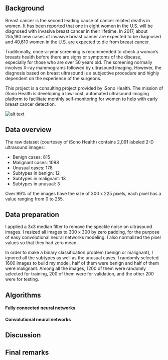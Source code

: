## Background

Breast cancer is the second leading cause of cancer related deaths in women. It has been reported that one in eight women in the U.S. will be diagnosed with invasive breast cancer in their lifetime. In 2017, about 255,180 new cases of invasive breast cancer are expected to be diagnosed and 40,610 women in the U.S. are expected to die from breast cancer.

Traditionally, once-a-year screening is recommended to check a woman’s breasts health before there are signs or symptoms of the disease, especially for those who are over 50 years old. The screening normally involves X-ray mammograms followed by ultrasound imaging. However, the diagnosis based on breast ultrasound is a subjective procedure and highly dependent on the experience of the surgeons. 

This project is a consulting project provided by iSono Health. The mission of iSono Health is developing a low-cost, automated ultrasound imaging platform to facilitate monthly self-monitoring for women to help with early breast cancer detection.

![alt text](https://github.com/swengzju/myblog/blob/master/Snip20170202_1.png)

## Data overview 

The raw dataset (courtesey of iSono Health) contains 2,091 labeled 2-D ultrasound images:

- Benign cases: 815
- Malignant cases: 1098
- Unusual cases: 178
- Subtypes in benign: 12
- Subtypes in malignant: 13
- Subtypes in unusual: 3

Over 99% of the images have the size of 300 x 225 pixels, each pixel has a value ranging from 0 to 255.

## Data preparation

I applied a 3x3 median filter to remove the speckle noise on ultrasound images. I resized all images to 300 x 300 by zero padding, for the purpose of easy convolutional neural networks modeling. I also normalized the pixel values so that they had zero mean.

In order to make a binary classification problem (benign or malignant), I ignored all the subtypes as well as the unusual cases. I randomly selected 1600 images to build my model, half of them were benign and half of them were malignant. Among all the images, 1200 of them were randomly selected for training, 200 of them were for validation, and the other 200 were for testing.

## Algorithms

#### Fully connected neural networks

#### Convolutional neural networks

## Discussion

## Final remarks
